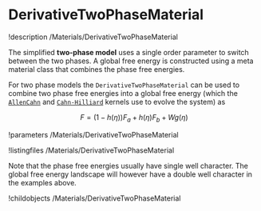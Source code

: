 
# DerivativeTwoPhaseMaterial
!description /Materials/DerivativeTwoPhaseMaterial

The simplified **two-phase model** uses a single order parameter to switch between the two phases. A global free energy is constructed using a meta material class that combines the phase free energies.

For two phase models the `DerivativeTwoPhaseMaterial` can be used to combine two phase
free energies into a global free energy (which the [`AllenCahn`](/AllenCahn.md)
and [`Cahn-Hilliard`](/CahnHilliard.md) kernels use to evolve the system) as

$$
F = \left(1-h(\eta)\right) F_a + h(\eta)F_b + Wg(\eta)
$$

!parameters /Materials/DerivativeTwoPhaseMaterial

!listingfiles /Materials/DerivativeTwoPhaseMaterial

Note that the phase free energies usually have single well character. The global free energy
landscape will however have a double well character in the examples above.

!childobjects /Materials/DerivativeTwoPhaseMaterial
